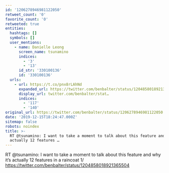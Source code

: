 ```yaml
---
id: '1206278946981122050'
retweet_count: '0'
favorite_count: '0'
retweeted: true
entities:
  hashtags: []
  symbols: []
  user_mentions:
    - name: Danielle Leong
      screen_name: tsunamino
      indices:
        - '3'
        - '13'
      id_str: '330100136'
      id: '330100136'
  urls:
    - url: https://t.co/pnx8rLAhNd
      expanded_url: https://twitter.com/benbalter/status/1204858018921365504
      display_url: twitter.com/benbalter/stat…
      indices:
        - '117'
        - '140'
original_url: https://twitter.com/benbalter/status/1206278946981122050
date: '2019-12-15T18:24:47.000Z'
sitemap: false
robots: noindex
title: >-
  RT @tsunamino: I want to take a moment to talk about this feature and why it’s
  actually 12 features …
---
```


RT @tsunamino: I want to take a moment to talk about this feature and why it’s actually 12 features in a raincoat 1/ https://twitter.com/benbalter/status/1204858018921365504